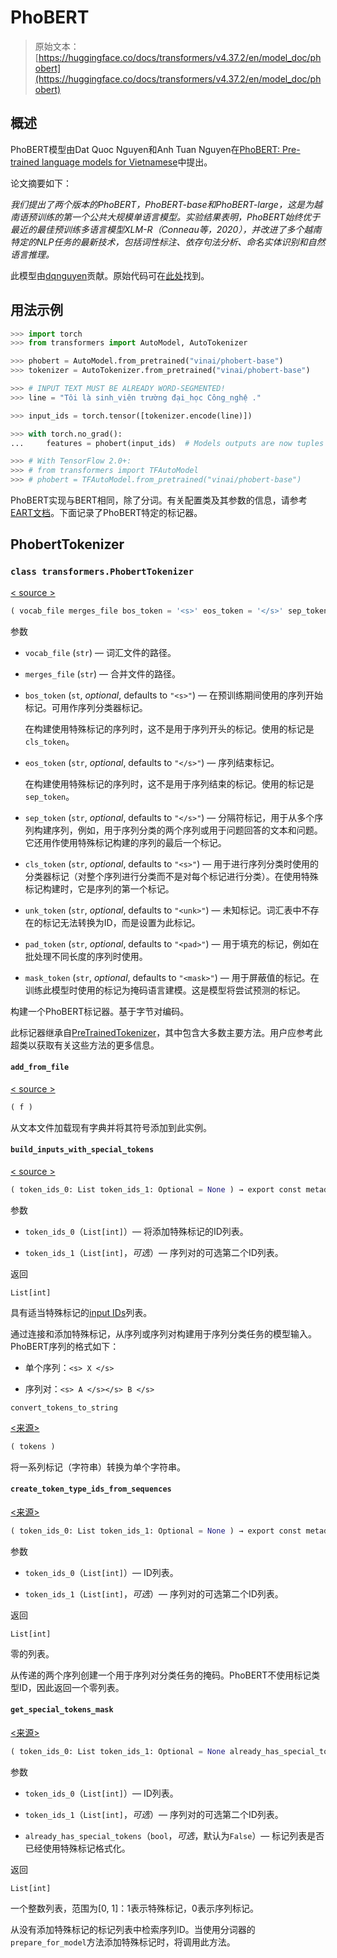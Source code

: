 # PhoBERT

> 原始文本：[https://huggingface.co/docs/transformers/v4.37.2/en/model_doc/phobert](https://huggingface.co/docs/transformers/v4.37.2/en/model_doc/phobert)

## 概述

PhoBERT模型由Dat Quoc Nguyen和Anh Tuan Nguyen在[PhoBERT: Pre-trained language models for Vietnamese](https://www.aclweb.org/anthology/2020.findings-emnlp.92.pdf)中提出。

论文摘要如下：

*我们提出了两个版本的PhoBERT，PhoBERT-base和PhoBERT-large，这是为越南语预训练的第一个公共大规模单语言模型。实验结果表明，PhoBERT始终优于最近的最佳预训练多语言模型XLM-R（Conneau等，2020），并改进了多个越南特定的NLP任务的最新技术，包括词性标注、依存句法分析、命名实体识别和自然语言推理。*

此模型由[dqnguyen](https://huggingface.co/dqnguyen)贡献。原始代码可在[此处](https://github.com/VinAIResearch/PhoBERT)找到。

## 用法示例

```py
>>> import torch
>>> from transformers import AutoModel, AutoTokenizer

>>> phobert = AutoModel.from_pretrained("vinai/phobert-base")
>>> tokenizer = AutoTokenizer.from_pretrained("vinai/phobert-base")

>>> # INPUT TEXT MUST BE ALREADY WORD-SEGMENTED!
>>> line = "Tôi là sinh_viên trường đại_học Công_nghệ ."

>>> input_ids = torch.tensor([tokenizer.encode(line)])

>>> with torch.no_grad():
...     features = phobert(input_ids)  # Models outputs are now tuples

>>> # With TensorFlow 2.0+:
>>> # from transformers import TFAutoModel
>>> # phobert = TFAutoModel.from_pretrained("vinai/phobert-base")
```

PhoBERT实现与BERT相同，除了分词。有关配置类及其参数的信息，请参考[EART文档](bert)。下面记录了PhoBERT特定的标记器。

## PhobertTokenizer

### `class transformers.PhobertTokenizer`

[< source >](https://github.com/huggingface/transformers/blob/v4.37.2/src/transformers/models/phobert/tokenization_phobert.py#L68)

```py
( vocab_file merges_file bos_token = '<s>' eos_token = '</s>' sep_token = '</s>' cls_token = '<s>' unk_token = '<unk>' pad_token = '<pad>' mask_token = '<mask>' **kwargs )
```

参数

+   `vocab_file` (`str`) — 词汇文件的路径。

+   `merges_file` (`str`) — 合并文件的路径。

+   `bos_token` (`st`, *optional*, defaults to `"<s>"`) — 在预训练期间使用的序列开始标记。可用作序列分类器标记。

    在构建使用特殊标记的序列时，这不是用于序列开头的标记。使用的标记是`cls_token`。

+   `eos_token` (`str`, *optional*, defaults to `"</s>"`) — 序列结束标记。

    在构建使用特殊标记的序列时，这不是用于序列结束的标记。使用的标记是`sep_token`。

+   `sep_token` (`str`, *optional*, defaults to `"</s>"`) — 分隔符标记，用于从多个序列构建序列，例如，用于序列分类的两个序列或用于问题回答的文本和问题。它还用作使用特殊标记构建的序列的最后一个标记。

+   `cls_token` (`str`, *optional*, defaults to `"<s>"`) — 用于进行序列分类时使用的分类器标记（对整个序列进行分类而不是对每个标记进行分类）。在使用特殊标记构建时，它是序列的第一个标记。

+   `unk_token` (`str`, *optional*, defaults to `"<unk>"`) — 未知标记。词汇表中不存在的标记无法转换为ID，而是设置为此标记。

+   `pad_token` (`str`, *optional*, defaults to `"<pad>"`) — 用于填充的标记，例如在批处理不同长度的序列时使用。

+   `mask_token` (`str`, *optional*, defaults to `"<mask>"`) — 用于屏蔽值的标记。在训练此模型时使用的标记为掩码语言建模。这是模型将尝试预测的标记。

构建一个PhoBERT标记器。基于字节对编码。

此标记器继承自[PreTrainedTokenizer](/docs/transformers/v4.37.2/en/main_classes/tokenizer#transformers.PreTrainedTokenizer)，其中包含大多数主要方法。用户应参考此超类以获取有关这些方法的更多信息。

#### `add_from_file`

[< source >](https://github.com/huggingface/transformers/blob/v4.37.2/src/transformers/models/phobert/tokenization_phobert.py#L346)

```py
( f )
```

从文本文件加载现有字典并将其符号添加到此实例。

#### `build_inputs_with_special_tokens`

[< source >](https://github.com/huggingface/transformers/blob/v4.37.2/src/transformers/models/phobert/tokenization_phobert.py#L165)

```py
( token_ids_0: List token_ids_1: Optional = None ) → export const metadata = 'undefined';List[int]
```

参数

+   `token_ids_0`（`List[int]`）— 将添加特殊标记的ID列表。

+   `token_ids_1`（`List[int]`，*可选*）— 序列对的可选第二个ID列表。

返回

`List[int]`

具有适当特殊标记的[input IDs](../glossary#input-ids)列表。

通过连接和添加特殊标记，从序列或序列对构建用于序列分类任务的模型输入。PhoBERT序列的格式如下：

+   单个序列：`<s> X </s>`

+   序列对：`<s> A </s></s> B </s>`

`convert_tokens_to_string`

[<来源>](https://github.com/huggingface/transformers/blob/v4.37.2/src/transformers/models/phobert/tokenization_phobert.py#L312)

```py
( tokens )
```

将一系列标记（字符串）转换为单个字符串。

#### `create_token_type_ids_from_sequences`

[<来源>](https://github.com/huggingface/transformers/blob/v4.37.2/src/transformers/models/phobert/tokenization_phobert.py#L219)

```py
( token_ids_0: List token_ids_1: Optional = None ) → export const metadata = 'undefined';List[int]
```

参数

+   `token_ids_0`（`List[int]`）— ID列表。

+   `token_ids_1`（`List[int]`，*可选*）— 序列对的可选第二个ID列表。

返回

`List[int]`

零的列表。

从传递的两个序列创建一个用于序列对分类任务的掩码。PhoBERT不使用标记类型ID，因此返回一个零列表。

#### `get_special_tokens_mask`

[<来源>](https://github.com/huggingface/transformers/blob/v4.37.2/src/transformers/models/phobert/tokenization_phobert.py#L191)

```py
( token_ids_0: List token_ids_1: Optional = None already_has_special_tokens: bool = False ) → export const metadata = 'undefined';List[int]
```

参数

+   `token_ids_0`（`List[int]`）— ID列表。

+   `token_ids_1`（`List[int]`，*可选*）— 序列对的可选第二个ID列表。

+   `already_has_special_tokens`（`bool`，*可选*，默认为`False`）— 标记列表是否已经使用特殊标记格式化。

返回

`List[int]`

一个整数列表，范围为[0, 1]：1表示特殊标记，0表示序列标记。

从没有添加特殊标记的标记列表中检索序列ID。当使用分词器的`prepare_for_model`方法添加特殊标记时，将调用此方法。
